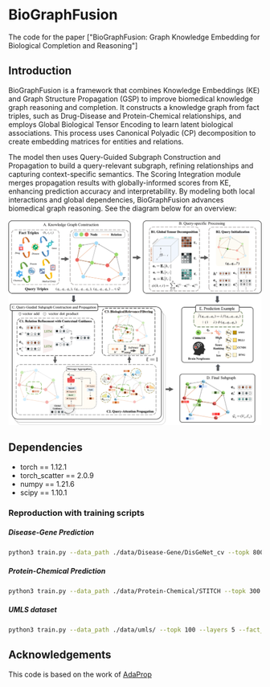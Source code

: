 # BioGraphFusion

The code for the paper ["BioGraphFusion: Graph Knowledge Embedding for Biological Completion and Reasoning"]

## Introduction

BioGraphFusion is a framework that combines Knowledge Embeddings (KE) and Graph Structure Propagation (GSP) to improve biomedical knowledge graph reasoning and completion. It constructs a knowledge graph from fact triples, such as Drug-Disease and Protein-Chemical relationships, and employs Global Biological Tensor Encoding to learn latent biological associations. This process uses Canonical Polyadic (CP) decomposition to create embedding matrices for entities and relations.

The model then uses Query-Guided Subgraph Construction and Propagation to build a query-relevant subgraph, refining relationships and capturing context-specific semantics. The Scoring Integration module merges propagation results with globally-informed scores from KE, enhancing prediction accuracy and interpretability. By modeling both local interactions and global dependencies, BioGraphFusion advances biomedical graph reasoning. See the diagram below for an overview:

![Overall Diagram](./overall.png)

## Dependencies

- torch == 1.12.1
- torch_scatter == 2.0.9
- numpy == 1.21.6
- scipy == 1.10.1

### Reproduction with training scripts

##### Disease-Gene Prediction

```bash
python3 train.py --data_path ./data/Disease-Gene/DisGeNet_cv --topk 800 --layers 6 --fact_ratio 0.92 --gpu 0 
```

##### Protein-Chemical Prediction

```bash
python3 train.py --data_path ./data/Protein-Chemical/STITCH --topk 300 --layers 6 --fact_ratio 0.92 --gpu 0 
```

##### UMLS dataset

```bash
python3 train.py --data_path ./data/umls/ --topk 100 --layers 5 --fact_ratio 0.90 --gpu 0 
```

## Acknowledgements

This code is based on the work of [AdaProp](https://github.com/LARS-research/AdaProp)

